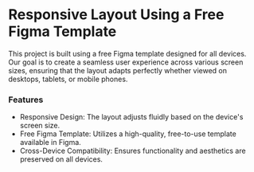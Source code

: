 # Responsive Layout Using a Free Figma Template

This project is built using a free Figma template designed for all devices. Our goal is to create a seamless user experience across various screen sizes, ensuring that the layout adapts perfectly whether viewed on desktops, tablets, or mobile phones.

### Features

-   Responsive Design: The layout adjusts fluidly based on the device's screen size.
-   Free Figma Template: Utilizes a high-quality, free-to-use template available in Figma.
-   Cross-Device Compatibility: Ensures functionality and aesthetics are preserved on all devices.
